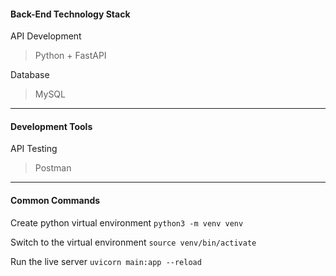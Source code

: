 #### Back-End Technology Stack

API Development

> Python + FastAPI

Database

> MySQL

----

#### Development Tools

API Testing

> Postman

----

#### Common Commands

Create python virtual environment
`python3 -m venv venv`



Switch to the virtual environment
`source venv/bin/activate`




Run the live server
`uvicorn main:app --reload`